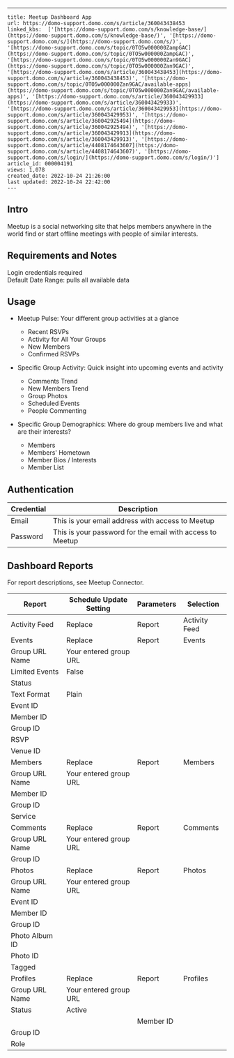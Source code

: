 ---
    title: Meetup Dashboard App
    url: https://domo-support.domo.com/s/article/360043438453
    linked_kbs:  ['[https://domo-support.domo.com/s/knowledge-base/](https://domo-support.domo.com/s/knowledge-base/)', '[https://domo-support.domo.com/s/](https://domo-support.domo.com/s/)', '[https://domo-support.domo.com/s/topic/0TO5w000000ZampGAC](https://domo-support.domo.com/s/topic/0TO5w000000ZampGAC)', '[https://domo-support.domo.com/s/topic/0TO5w000000Zan9GAC](https://domo-support.domo.com/s/topic/0TO5w000000Zan9GAC)', '[https://domo-support.domo.com/s/article/360043438453](https://domo-support.domo.com/s/article/360043438453)', '[https://domo-support.domo.com/s/topic/0TO5w000000Zan9GAC/available-apps](https://domo-support.domo.com/s/topic/0TO5w000000Zan9GAC/available-apps)', '[https://domo-support.domo.com/s/article/360043429933](https://domo-support.domo.com/s/article/360043429933)', '[https://domo-support.domo.com/s/article/360043429953](https://domo-support.domo.com/s/article/360043429953)', '[https://domo-support.domo.com/s/article/360042925494](https://domo-support.domo.com/s/article/360042925494)', '[https://domo-support.domo.com/s/article/360043429913](https://domo-support.domo.com/s/article/360043429913)', '[https://domo-support.domo.com/s/article/4408174643607](https://domo-support.domo.com/s/article/4408174643607)', '[https://domo-support.domo.com/s/login/](https://domo-support.domo.com/s/login/)']
    article_id: 000004191
    views: 1,078
    created_date: 2022-10-24 21:26:00
    last updated: 2022-10-24 22:42:00
    ---



Intro
-----


Meetup is a social networking site that helps members anywhere in the world find or start offline meetings with people of similar interests.


Requirements and Notes
----------------------


Login credentials required  
Default Date Range: pulls all available data


Usage
-----


* Meetup Pulse: Your different group activities at a glance


	+ Recent RSVPs
	+ Activity for All Your Groups
	+ New Members
	+ Confirmed RSVPs
* Specific Group Activity: Quick insight into upcoming events and activity


	+ Comments Trend
	+ New Members Trend
	+ Group Photos
	+ Scheduled Events
	+ People Commenting
* Specific Group Demographics: Where do group members live and what are their interests?


	+ Members
	+ Members' Hometown
	+ Member Bios / Interests
	+ Member List


Authentication
--------------




| Credential | Description |
| --- | --- |
| Email | This is your email address with access to Meetup |
| Password | This is your password for the email with access to Meetup |


Dashboard Reports
-----------------


For report descriptions, see Meetup Connector.




| Report | Schedule Update Setting | Parameters | Selection |
| --- | --- | --- | --- |
| Activity Feed | Replace | Report | Activity Feed |
| Events | Replace | Report | Events |
| Group URL Name | Your entered group URL |
| Limited Events | False |
| Status |   |
| Text Format | Plain |
| Event ID |   |
| Member ID |   |
| Group ID |   |
| RSVP |   |
| Venue ID |   |
| Members | Replace | Report | Members |
| Group URL Name | Your entered group URL |
| Member ID |   |
| Group ID |   |
| Service |   |
| Comments | Replace | Report | Comments |
| Group URL Name | Your entered group URL |
| Group ID |   |
| Photos | Replace | Report | Photos |
| Group URL Name | Your entered group URL |
| Event ID |   |
| Member ID |   |
| Group ID |   |
| Photo Album ID |   |
| Photo ID |   |
| Tagged |   |
| Profiles | Replace | Report | Profiles |
| Group URL Name | Your entered group URL |
| Status | Active |
|   |   | Member ID |   |
| Group ID |   |
| Role |   |


